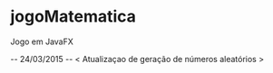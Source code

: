 # jogoMatematica
Jogo em JavaFX

-- 24/03/2015  --
< Atualizaçao de  geração de números aleatórios >

